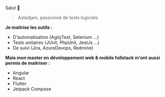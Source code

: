 Salut 👋

> Astadjam, passionné de tests logiciels

**Je maitrise les outils :**

- D'automatisation (AgilyTest, Selenium ...)
- Tests unitaires (JUnit, PhpUnit, JestJs ...)
- De suivi (Jira, AzureDevops, Redmine)

**Mais mon master en développement web & mobile fullstack m'ont aussi permis de maitriser :**

- Angular
- React
- Flutter
- Jetpack Compose
